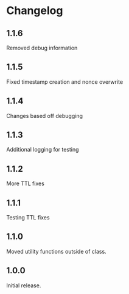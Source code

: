 # Changelog

## 1.1.6

Removed debug information

## 1.1.5

Fixed timestamp creation and nonce overwrite

## 1.1.4

Changes based off debugging

## 1.1.3

Additional logging for testing

## 1.1.2

More TTL fixes

## 1.1.1

Testing TTL fixes

## 1.1.0

Moved utility functions outside of class.

## 1.0.0

Initial release.
